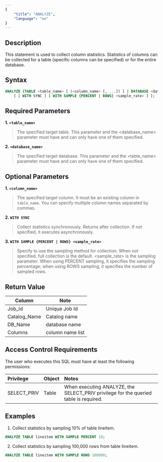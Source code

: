 ```yaml
---
{
    "title": "ANALYZE",
    "language": "en"
}
---
```


## Description

This statement is used to collect column statistics. Statistics of columns can be collected for a table (specific columns can be specified) or for the entire database.

## Syntax

```sql
ANALYZE {TABLE <table_name> [ (<column_name> [, ...]) ] | DATABASE <database_name>}
    [ [ WITH SYNC ] [ WITH SAMPLE {PERCENT | ROWS} <sample_rate> ] ];
```

## Required Parameters

**1. `<table_name>`**

> The specified target table. This parameter and the <database_name> parameter must have and can only have one of them specified.

**2. `<database_name>`**

> The specified target database. This parameter and the <table_name> parameter must have and can only have one of them specified.

## Optional Parameters

**1. `<column_name>`**

> The specified target column. It must be an existing column in `table_name`. You can specify multiple column names separated by commas.

**2. `WITH SYNC`**

> Collect statistics synchronously. Returns after collection. If not specified, it executes asynchronously.

**3. `WITH SAMPLE {PERCENT | ROWS} <sample_rate>`**

> Specify to use the sampling method for collection. When not specified, full collection is the default. <sample_rate> is the sampling parameter. When using PERCENT sampling, it specifies the sampling percentage; when using ROWS sampling, it specifies the number of sampled rows.

## Return Value

| Column | Note           |
| -- |--------------|
| Job_Id | Unique Job Id           |
| Catalog_Name |   Catalog name           |
| DB_Name | database name           |
| Columns | column name list        |

## Access Control Requirements

The user who executes this SQL must have at least the following permissions:

| Privilege | Object | Notes                                    |
|:--------------| :------------- |:------------------------------------------------|
| SELECT_PRIV   | Table    | When executing ANALYZE, the SELECT_PRIV privilege for the queried table is required. |

## Examples

1. Collect statistics by sampling 10% of table lineitem.

```sql
ANALYZE TABLE lineitem WITH SAMPLE PERCENT 10;
```

2. Collect statistics by sampling 100,000 rows from table lineitem.

```sql
ANALYZE TABLE lineitem WITH SAMPLE ROWS 100000;

